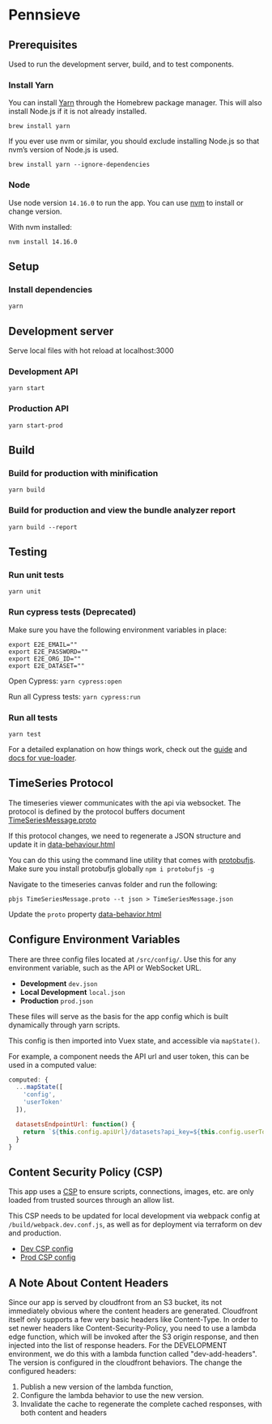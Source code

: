 # Pennsieve

## Prerequisites

Used to run the development server, build, and to test components.

### Install Yarn

You can install [Yarn](https://yarnpkg.com/en/docs/install) through the Homebrew package manager. This will also install Node.js if it is not already installed.

`brew install yarn`

If you ever use nvm or similar, you should exclude installing Node.js so that nvm’s version of Node.js is used.

`brew install yarn --ignore-dependencies`

### Node

Use node version `14.16.0` to run the app. You can use [nvm](https://github.com/creationix/nvm) to install or change version.

With nvm installed:

`nvm install 14.16.0`

## Setup

### Install dependencies
`yarn`

## Development server

Serve local files with hot reload at localhost:3000

### Development API
`yarn start`

### Production API
`yarn start-prod`

## Build
### Build for production with minification
`yarn build`

### Build for production and view the bundle analyzer report
`yarn build --report`

## Testing
### Run unit tests
`yarn unit`

### Run cypress tests (Deprecated)
Make sure you have the following environment variables in place:

```
export E2E_EMAIL=""
export E2E_PASSWORD=""
export E2E_ORG_ID=""
export E2E_DATASET=""
```

Open Cypress: `yarn cypress:open`

Run all Cypress tests: `yarn cypress:run`

### Run all tests
`yarn test`

For a detailed explanation on how things work, check out the [guide](http://vuejs-templates.github.io/webpack/) and [docs for vue-loader](http://vuejs.github.io/vue-loader).

## TimeSeries Protocol

The timeseries viewer communicates with the api via websocket. The protocol is defined by the protocol buffers document [TimeSeriesMessage.proto](web-components/src/components/blackfynn/viewers2/timeseries/canvas/data-behavior.html#L11)

If this protocol changes, we need to regenerate a JSON structure and update it in [data-behaviour.html](web-components/src/components/blackfynn/viewers2/timeseries/canvas/data-behavior.html)

You can do this using the command line utility that comes with [protobufjs](https://www.npmjs.com/package/protobufjs).  Make sure you install protobufjs globally `npm i protobufjs -g`

Navigate to the timeseries canvas folder and run the following:
```
pbjs TimeSeriesMessage.proto --t json > TimeSeriesMessage.json
```
Update the `proto` property [data-behavior.html](web-components/src/components/blackfynn/viewers2/timeseries/canvas/data-behavior.html#L11)

## Configure Environment Variables

There are three config files located at `/src/config/`. Use this for any environment variable, such as the API or WebSocket URL.

* **Development** `dev.json`
* **Local Development** `local.json`
* **Production** `prod.json`

These files will serve as the basis for the app config which is built dynamically through yarn scripts.

This config is then imported into Vuex state, and accessible via `mapState()`.

For example, a component needs the API url and user token, this can be used in a computed value:
```javascript
computed: {
  ...mapState([
    'config',
    'userToken'
  ]),

  datasetsEndpointUrl: function() {
    return `${this.config.apiUrl}/datasets?api_key=${this.config.userToken}`
  }
}
```

## Content Security Policy (CSP)
This app uses a [CSP](https://developer.mozilla.org/en-US/docs/Web/HTTP/CSP) to ensure scripts, connections, images, etc. are only loaded from trusted sources through an allow list.

This CSP needs to be updated for local development via webpack config at `/build/webpack.dev.conf.js`, as well as for deployment via terraform on dev and production.

- [Dev CSP config](https://github.com/Pennsieve/infrastructure/blob/main/aws/pennsieve-non-prod/us-east-1/dev-vpc-use1/dev/app-lambda-edge/variables.tf)
- [Prod CSP config](https://github.com/Pennsieve/infrastructure/blob/main/aws/pennsieve-prod/us-east-1/prod-vpc-use1/prod/app-lambda-edge/variables.tf)

## A Note About Content Headers

Since our app is served by cloudfront from an S3 bucket, its not immediately obvious where the content headers are generated. Cloudfront itself only supports a few very basic headers like Content-Type. In order to set newer headers like Content-Security-Policy, you need to use a lambda edge function, which will be invoked after the S3 origin response, and then injected into the list of response headers. For the DEVELOPMENT environment, we do this with a lambda function called "dev-add-headers". The version is configured in the cloudfront behaviors. The change the configured headers:

1. Publish a new version of the lambda function,
2. Configure the lambda behavior to use the new version.
3. Invalidate the cache to regenerate the complete cached responses, with both content and headers
